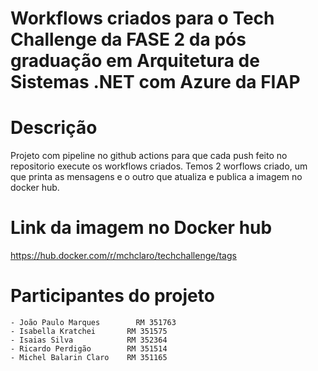 # Workflows criados para o Tech Challenge da FASE 2 da pós graduação em Arquitetura de Sistemas .NET com Azure da FIAP

# Descrição
Projeto com pipeline no github actions para que cada push feito no repositorio execute os workflows criados. Temos 2 worflows criado, um que printa as mensagens e o outro que atualiza e publica a imagem no docker hub.

# Link da imagem no Docker hub
https://hub.docker.com/r/mchclaro/techchallenge/tags


# Participantes do projeto
	- João Paulo Marques 	    RM 351763
	- Isabella Kratchei       RM 351575
	- Isaias Silva            RM 352364
	- Ricardo Perdigão        RM 351514
	- Michel Balarin Claro    RM 351165
